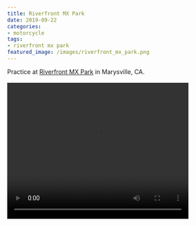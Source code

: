 ```yaml
---
title: Riverfront MX Park
date: 2019-09-22
categories:
- motorcycle
tags:
- riverfront mx park
featured_image: /images/riverfront_mx_park.png
---
```


Practice at [Riverfront MX Park](http://riverfrontmxpark.com) in Marysville, CA.  
<br>
<video width="420" height="315" controls>
  <source src="https://s3-us-west-1.amazonaws.com/mikejobriengopro/20190922_GOPR0856.MP4" type="video/mp4">
</video>
<br>

